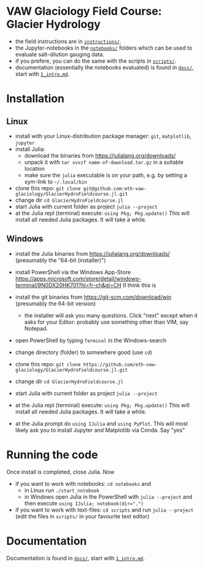 VAW Glaciology Field Course: Glacier Hydrology
==============================================

- the field instructions are in [`instructions/`](instructions).
- the Jupyter-notebooks in the [`notebooks/`](notebooks) folders which can be used to
  evaluate salt-dilution gauging data.
- if you prefere, you can do the same with the scripts in [`scripts/`](scripts).
- documentation (essentially the notebooks evaluated) is found in [`docs/`](docs), start with [`1_intro.md`](docs/1_intro.md).

# Installation

## Linux

- install with your Linux-distribution package manager: `git`, `matplotlib`, `jupyter`
- install Julia:
  - download the binaries from https://julialang.org/downloads/
  - unpack it with `tar xvvzf name-of-download.tar.gz` in a suitable
    location
  - make sure the `julia` executable is on your path, e.g. by setting
    a sym-link to `~/.local/bin`
- clone this repo: `git clone
  git@github.com:eth-vaw-glaciology/GlacierHydroFieldcourse.jl.git`
- change dir `cd GlacierHydroFieldcourse.jl`
- start Julia with current folder as project `julia --project`
- at the Julia repl (terminal) execute:
  `using Pkg; Pkg.update()`
  This will install all needed Julia packages.  It will take a while.

## Windows

- install the Julia binaries from https://julialang.org/downloads/
  (presumably the "64-bit (installer)")
- install PowerShell via the Windows App-Store
  https://apps.microsoft.com/store/detail/windows-terminal/9N0DX20HK701?hl=fr-ch&gl=CH
  (I think this is
- install the git binaries from https://git-scm.com/download/win
  (presumably the 64-bit version)
  - the installer will ask you many questions.  Click "next" except
    when it asks for your Editor: probably use something other than
    VIM, say Notepad.

- open PowerShell by typing `Terminal` in the Windows-search
- change directory (folder) to somewhere good (use `cd`)
- clone this repo: `git clone https://github.com/eth-vaw-glaciology/GlacierHydroFieldcourse.jl.git`
- change dir `cd GlacierHydroFieldcourse.jl`
- start Julia with current folder as project `julia --project`
- at the Julia repl (terminal) execute:
  `using Pkg; Pkg.update()`
  This will install all needed Julia packages.  It will take a while.
- at the Julia prompt do `using IJulia` and `using PyPlot`.  This will
  most likely ask you to install Jupyter and Matplotlib via Conda.
  Say "yes"


# Running the code

Once install is completed, close Julia. Now
- if you want to work with notebooks:
  `cd notebooks` and
  - in Linux run `./start_notebook`
  - in Windows open Julia in the PowerShell with `julia --project` and
    then execute `using IJulia; notebook(dir=".")`
- if you want to work with text-files:
  `cd scripts` and run `julia --project`
  (edit the files in `scripts/` in your favourite text editor)

# Documentation

Documentation is found in [`docs/`](docs), start with [`1_intro.md`](docs/1_intro.md).
